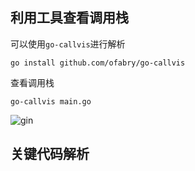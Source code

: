 ## 利用工具查看调用栈
可以使用`go-callvis`进行解析
```shell
go install github.com/ofabry/go-callvis
```

查看调用栈
```shell
go-callvis main.go
```
![gin](../asserts/go-callvis_export.svg)

## 关键代码解析

```go

```